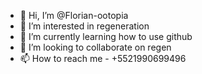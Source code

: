 - 👋 Hi, I’m @Florian-ootopia
- 👀 I’m interested in regeneration
- 🌱 I’m currently learning how to use github
- 💞️ I’m looking to collaborate on regen
- 📫 How to reach me - +5521990699496

<!---
Florian-ootopia/Florian-ootopia is a ✨ special ✨ repository because its `README.md` (this file) appears on your GitHub profile.
You can click the Preview link to take a look at your changes.
--->
